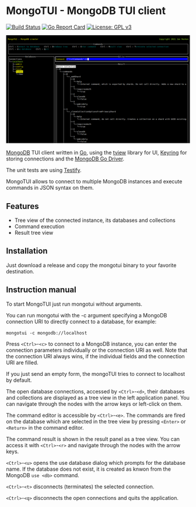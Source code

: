 # MongoTUI - MongoDB TUI client

[![Build Status](https://dev.azure.com/janrenken/MongoTui/_apis/build/status/renkman.mongotui?branchName=main)](https://dev.azure.com/janrenken/MongoTui/_build/latest?definitionId=3&branchName=main)
[![Go Report Card](https://goreportcard.com/badge/github.com/renkman/mongotui)](https://goreportcard.com/report/github.com/renkman/mongotui)
[![License: GPL v3](https://img.shields.io/badge/License-GPL%20v3-blue.svg)](https://github.com/lachsfilet/Renkbench/blob/master/LICENSE)

![Screenshot](mongotui.png)

[MongoDB](https://www.mongodb.com/ "MongoDB") TUI client written in [Go](https://golang.org/ "Go"), using the [tview](https://github.com/rivo/tview/ "tview") library for UI, [Keyring](https://github.com/99designs/keyring) for storing connections and the [MongoDB Go Driver](https://github.com/mongodb/mongo-go-driver/ "MongoDB Go Driver").

The unit tests are using [Testify](https://github.com/stretchr/testify "Testify").

MongoTUI allows to connect to multiple MongoDB instances and execute commands in JSON syntax on them.

## Features

- Tree view of the connected instance, its databases and collections
- Command execution
- Result tree view

## Installation

Just download a release and copy the mongotui binary to your favorite destination.

## Instruction manual

To start MongoTUI just run mongotui without arguments.

You can run mongotui with the -c argument specifying a MongoDB connection URI to directly connect to a database, for example:

```
mongotui -c mongodb://localhost
```

Press `<Ctrl>`-`<c>` to connect to a MongoDB instance, you can enter the connection parameters individually or the connection URI as well. Note that the connection URI always wins, if the individual fields and the connection URI are filled.

If you just send an empty form, the mongoTUI tries to connect to localhost by default.

The open database connections, accessed by `<Ctrl>`-`<d>`, their databases and collections are displayed as a tree view in the left application panel. You can navigate through the nodes with the arrow keys or left-click on them.

The command editor is accessible by `<Ctrl>`-`<e>`. The commands are fired on the database which are selected in the tree view by pressing `<Enter>` or `<Return>` in the command editor.

The command result is shown in the result panel as a tree view. You can access it with `<Ctrl>`-`<r>` and navigate through the nodes with the arrow keys.

`<Ctrl>`-`<u>` opens the use database dialog which prompts for the database name. If the database does not exist, it is created as knwon from the MongoDB `use <db>` command.

`<Ctrl>`-`<t>` disconnects (terminates) the selected connection.

`<Ctrl>`-`<q>` disconnects the open connections and quits the application.
